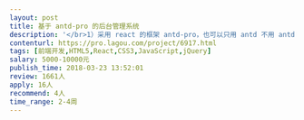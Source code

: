 ```yaml
---                
layout: post       
title: 基于 antd-pro 的后台管理系统           
description: '</br>1）采用 react 的框架 antd-pro，也可以只用 antd 不用 antd-pro；</br>2）用户管理（增删改查）和登录（用户名密码，手机号，微信）</br>3）角色管理（增删改查）</br>4）设备管理（增删改查）</br>5）数据展示（曲线图）</br>6）地图分布（百度地图API）</br>7）其它辅助功能模块</br>'     
contenturl: https://pro.lagou.com/project/6917.html      
tags: [前端开发,HTML5,React,CSS3,JavaScript,jQuery]            
salary: 5000-10000元          
publish_time: 2018-03-23 13:52:01         
review: 1661人                   
apply: 16人                   
recommend: 4人                   
time_range: 2-4周              
---                 
```

